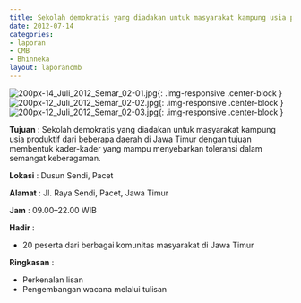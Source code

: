 ```yaml
---
title: Sekolah demokratis yang diadakan untuk masyarakat kampung usia produktif dari beberapa daerah di Jawa Timur dengan tujuan membentuk kader-kader yang mampu menyebarkan toleransi dalam semangat keberagaman.
date: 2012-07-14
categories:
- laporan
- CMB
- Bhinneka
layout: laporancmb
---
```


![200px-14_Juli_2012_Semar_02-01.jpg](/uploads/200px-14_Juli_2012_Semar_02-01.jpg){: .img-responsive .center-block }
![200px-12_Juli_2012_Semar_02-02.jpg](/uploads/200px-14_Juli_2012_Semar_02-02.jpg){: .img-responsive .center-block }
![200px-12_Juli_2012_Semar_02-03.jpg](/uploads/200px-14_Juli_2012_Semar_02-03.jpg){: .img-responsive .center-block }

	
**Tujuan** :	Sekolah demokratis yang diadakan untuk masyarakat kampung usia produktif dari beberapa daerah di Jawa Timur dengan tujuan membentuk kader-kader yang mampu menyebarkan toleransi dalam semangat keberagaman.
	
**Lokasi** :	Dusun Sendi, Pacet
	
**Alamat** : 	Jl. Raya Sendi, Pacet, Jawa Timur
	
**Jam** :	09.00–22.00 WIB
	
**Hadir** :	
*	20 peserta dari berbagai komunitas masyarakat di Jawa Timur

**Ringkasan** :	
*	Perkenalan lisan
*	Pengembangan wacana melalui tulisan
